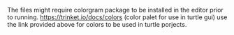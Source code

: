 The files might require colorgram package to be installed in the editor prior to running. 
https://trinket.io/docs/colors (color palet for use in turtle gui)
use the link provided above for colors to be used in turtle porjects.
